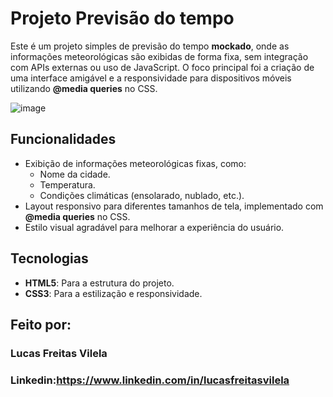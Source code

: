 # Projeto Previsão do tempo

Este é um projeto simples de previsão do tempo **mockado**, onde as informações meteorológicas são exibidas de forma fixa, sem integração com APIs externas ou uso de JavaScript. O foco principal foi a criação de uma interface amigável e a responsividade para dispositivos móveis utilizando **@media queries** no CSS.


![image](https://github.com/user-attachments/assets/2a4e6685-699a-42b4-93ed-90f7ed4c441c)



## Funcionalidades

- Exibição de informações meteorológicas fixas, como:
  - Nome da cidade.
  - Temperatura.
  - Condições climáticas (ensolarado, nublado, etc.).
- Layout responsivo para diferentes tamanhos de tela, implementado com **@media queries** no CSS.
- Estilo visual agradável para melhorar a experiência do usuário.

## Tecnologias 

- **HTML5**: Para a estrutura do projeto.
- **CSS3**: Para a estilização e responsividade.

## Feito por:

### Lucas Freitas Vilela

### Linkedin:https://www.linkedin.com/in/lucasfreitasvilela
